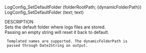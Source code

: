 ﻿   LogConfig_SetDefaultFolder (folderRootPath; {dynamicFolderPath})     LogConfig_SetDefaultFolder (text; text)          DESCRIPTION       Sets the default folder where logs files are stored.       Passing an empty string will reset it back to default.           Templated names are supported. The dynamicFolderPath is        passed through Date2String on output.      